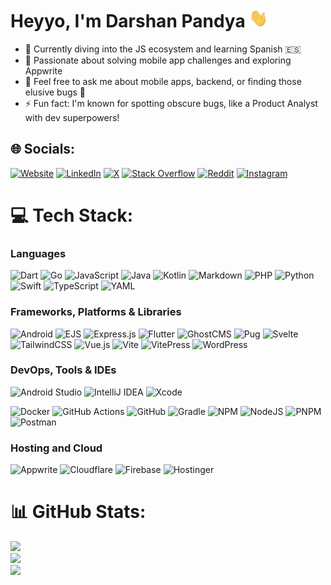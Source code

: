# Heyyo, I'm Darshan Pandya <img src="https://raw.githubusercontent.com/itznotabug/itznotabug/master/wave.gif" width="30px" height="30px"></h2>

* 🌱 Currently diving into the JS ecosystem and learning Spanish 🇪🇸
* 🔭 Passionate about solving mobile app challenges and exploring Appwrite
* 💬 Feel free to ask me about mobile apps, backend, or finding those elusive bugs 🐛
* ⚡️ Fun fact: I'm known for spotting obscure bugs, like a Product Analyst with dev superpowers!

## 🌐 Socials:

[![Website](https://img.shields.io/badge/Website-008080.svg?logo=lightning&logoColor=white)](https://itznotabug.dev)
[![LinkedIn](https://img.shields.io/badge/LinkedIn-%230077B5.svg?logo=linkedin&logoColor=white)](https://linkedin.com/in/itznotabug)
[![X](https://img.shields.io/badge/Twitter-black.svg?logo=X&logoColor=white)](https://x.com/itznotabug)
[![Stack Overflow](https://img.shields.io/badge/-Stackoverflow-FE7A16?logo=stack-overflow&logoColor=white)](https://stackoverflow.com/users/6819340)
[![Reddit](https://img.shields.io/badge/Reddit-%23FF4500.svg?logo=Reddit&logoColor=white)](https://reddit.com/user/itznotabug)
[![Instagram](https://img.shields.io/badge/Instagram-%23E4405F.svg?logo=Instagram&logoColor=white)](https://instagram.com/itznotabug)

# 💻 Tech Stack:

### Languages

![Dart](https://img.shields.io/badge/dart-%230175C2.svg?style=for-the-badge&logo=dart&logoColor=white)
![Go](https://img.shields.io/badge/go-%2300ADD8.svg?style=for-the-badge&logo=go&logoColor=white)
![JavaScript](https://img.shields.io/badge/javascript-%23323330.svg?style=for-the-badge&logo=javascript&logoColor=%23F7DF1E)
![Java](https://img.shields.io/badge/java-%23ED8B00.svg?style=for-the-badge&logo=openjdk&logoColor=white)
![Kotlin](https://img.shields.io/badge/kotlin-%237F52FF.svg?style=for-the-badge&logo=kotlin&logoColor=white)
![Markdown](https://img.shields.io/badge/markdown-%23000000.svg?style=for-the-badge&logo=markdown&logoColor=white)
![PHP](https://img.shields.io/badge/php-%23777BB4.svg?style=for-the-badge&logo=php&logoColor=white)
![Python](https://img.shields.io/badge/python-3670A0?style=for-the-badge&logo=python&logoColor=ffdd54)
![Swift](https://img.shields.io/badge/swift-F54A2A?style=for-the-badge&logo=swift&logoColor=white)
![TypeScript](https://img.shields.io/badge/typescript-%23007ACC.svg?style=for-the-badge&logo=typescript&logoColor=white)
![YAML](https://img.shields.io/badge/yaml-%23ffffff.svg?style=for-the-badge&logo=yaml&logoColor=151515)

### Frameworks, Platforms & Libraries

![Android](https://img.shields.io/badge/android-3DDC84.svg?style=for-the-badge&logo=android&logoColor=white)
![EJS](https://img.shields.io/badge/ejs-008080.svg?style=for-the-badge&logo=ejs&logoColor=%2361DAFB)
![Express.js](https://img.shields.io/badge/express.js-%23404d59.svg?style=for-the-badge&logo=express&logoColor=%2361DAFB)
![Flutter](https://img.shields.io/badge/Flutter-%2302569B.svg?style=for-the-badge&logo=Flutter&logoColor=white)
![GhostCMS](https://img.shields.io/badge/GhostCMS-2D2E33.svg?style=for-the-badge&logo=ghost&logoColor=white)
![Pug](https://img.shields.io/badge/Pug-FFF?style=for-the-badge&logo=pug&logoColor=A86454)
![Svelte](https://img.shields.io/badge/svelte-%23f1413d.svg?style=for-the-badge&logo=svelte&logoColor=white)
![TailwindCSS](https://img.shields.io/badge/tailwindcss-%2338B2AC.svg?style=for-the-badge&logo=tailwind-css&logoColor=white)
![Vue.js](https://img.shields.io/badge/vue.js-%2335495e.svg?style=for-the-badge&logo=vuedotjs&logoColor=%234FC08D)
![Vite](https://img.shields.io/badge/vite-%23646CFF.svg?style=for-the-badge&logo=vite&logoColor=white)
![VitePress](https://img.shields.io/badge/vitepress-9A66FF.svg?style=for-the-badge&logo=vitepress&logoColor=white)
![WordPress](https://img.shields.io/badge/WordPress-%23117AC9.svg?style=for-the-badge&logo=WordPress&logoColor=white)

### DevOps, Tools & IDEs

![Android Studio](https://img.shields.io/badge/Android%20Studio-%233DDC84.svg?style=for-the-badge&logo=android-studio&logoColor=white)
![IntelliJ IDEA](https://img.shields.io/badge/IntelliJ%20IDEA-%23000000.svg?style=for-the-badge&logo=intellij-idea&logoColor=white)
![Xcode](https://img.shields.io/badge/Xcode-%23007ACC.svg?style=for-the-badge&logo=Xcode&logoColor=white)

![Docker](https://img.shields.io/badge/docker-%230db7ed.svg?style=for-the-badge&logo=docker&logoColor=white)
![GitHub Actions](https://img.shields.io/badge/github%20actions-%232671E5.svg?style=for-the-badge&logo=githubactions&logoColor=white)
![GitHub](https://img.shields.io/badge/github-%23121011.svg?style=for-the-badge&logo=github&logoColor=white)
![Gradle](https://img.shields.io/badge/Gradle-02303A.svg?style=for-the-badge&logo=Gradle&logoColor=white)
![NPM](https://img.shields.io/badge/NPM-%23CB3837.svg?style=for-the-badge&logo=npm&logoColor=white)
![NodeJS](https://img.shields.io/badge/node.js-6DA55F?style=for-the-badge&logo=node.js&logoColor=white)
![PNPM](https://img.shields.io/badge/pnpm-%234a4a4a.svg?style=for-the-badge&logo=pnpm&logoColor=f69220)
![Postman](https://img.shields.io/badge/Postman-FF6C37?style=for-the-badge&logo=postman&logoColor=white)

### Hosting and Cloud

![Appwrite](https://img.shields.io/badge/Appwrite-DB195B?style=for-the-badge&logo=Appwrite&logoColor=white)
![Cloudflare](https://img.shields.io/badge/Cloudflare-F38020?style=for-the-badge&logo=Cloudflare&logoColor=white)
![Firebase](https://img.shields.io/badge/Firebase-F85032.svg?style=for-the-badge&logo=firebase)
![Hostinger](https://img.shields.io/badge/Hostiner-6C44E5.svg?style=for-the-badge&logo=hostinger)

# 📊 GitHub Stats:

![](https://github-readme-stats.vercel.app/api?username=itznotabug&theme=gotham&hide_border=false&include_all_commits=true&count_private=true)<br/>
![](https://github-readme-streak-stats.herokuapp.com/?user=itznotabug&theme=gotham&hide_border=false)<br/>
![](https://github-readme-stats.vercel.app/api/top-langs/?username=itznotabug&theme=gotham&hide_border=false&include_all_commits=true&count_private=true&layout=compact)
